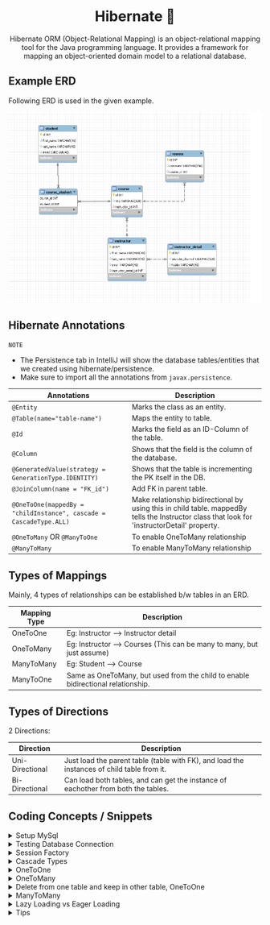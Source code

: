 
<h1 align="center">
    Hibernate 🥫 
</h1>

<p align="center">
    Hibernate ORM (Object-Relational Mapping) is an object-relational mapping tool for the Java programming language. It provides a framework for mapping an object-oriented domain model to a relational database.
</p>

## Example ERD
Following ERD is used in the given example.

![ERD of example used](assets/Images/erd.PNG)

## Hibernate Annotations

`NOTE`
* The Persistence tab in IntelliJ will show the database tables/entities that we created using hibernate/persistence.
* Make sure to import all the annotations from `javax.persistence`.

Annotations | Description
---| ---| 
`@Entity` | Marks the class as an entity.
`@Table(name="table-name")` | Maps the entity to table.
`@Id` | Marks the field as an ID-Column of the table.
`@Column` | Shows that the field is the column of the database.
`@GeneratedValue(strategy = GenerationType.IDENTITY)` | Shows that the table is incrementing the PK itself in the DB.
`@JoinColumn(name = "FK_id")` | Add FK in parent table.
`@OneToOne(mappedBy = "childInstance", cascade = CascadeType.ALL)` | Make relationship bidirectional by using this in child table. mappedBy tells the Instructor class that look for 'instructorDetail' property.
`@OneToMany` OR `@ManyToOne` | To enable OneToMany relationship 
`@ManyToMany` | To enable ManyToMany relationship 


## Types of Mappings
Mainly, 4 types of relationships can be established b/w tables in an ERD.

Mapping Type | Description
---| ---|
OneToOne | Eg: Instructor --> Instructor detail
OneToMany | Eg: Instructor --> Courses (This can be many to many, but just assume)
ManyToMany | Eg: Student --> Course
ManyToOne | Same as OneToMany, but used from the child to enable bidirectional relationship.

## Types of Directions
2 Directions: 

Direction | Description
---| ---|
Uni-Directional | Just load the parent table (table with FK), and load the instances of child table from it.
Bi-Directional | Can load both tables, and can get the instance of eachother from both the tables.



## Coding Concepts / Snippets

[comment]: <> (Setup Mysql)
<details>
<summary>Setup MySql</summary>

* Install MySQL.
* Open CMD in the `C:\Program Files\MySQL\MySQL Server 8.0\bin` path, and enter the following command:

      mysql -u root -p

* It will ask for a password, enter the password and now we have access to MySQL.
* Now create a user to access the database using the following command.

      CREATE USER 'dbadmin'@'localhost' IDENTIFIED BY 'password';

* Once the user is created, you can check if the user exists by using the following command:

      SELECT user FROM mysql.user;

* Now create a database using the following query:

      CREATE DATABASE testdb;

* Create a table using the following query. Make sure to select the database using `use databaseName` command to select the database for table creation.

      CREATE TABLE Employee (
        firstName VARCHAR(30) NOT NULL, 
        lastName VARCHAR(30) NOT NULL, 
        employeeId INT UNSIGNED NOT NULL PRIMARY KEY
      );

  The `show tables` command will show all tables in the database, and `describe tablename` command will show details of the table.


* Now we have to give privileges to the user that we just created in order to access the database. use the query below to assign privileges.

       GRANT ALL PRIVILEGES ON testdb.employee TO 'dbadmin'@'localhost' WITH GRANT OPTION;

* To check the privileges of a user, use the following query:

      SHOW GRANTS FOR 'dbadmin'@'localhost';

* Set auto increment in MySQL and just pass the values of all columns except PK, it will automatically increment PK.
  
      ALTER TABLE student MODIFY id int NOT NULL AUTO_INCREMENT;

* To check index(Constraints details) of a table, use the following command:

      SELECT INDEX FROM table_name;

* Run the following command to execute a file script:

      SOURCE c:/users/khannosa/Desktop/spring-hibernate/assets/hb-01-one-to-one-uni/create-db.sql

</details>

[comment]: <> (Testing Database Connection)
<details>
<summary>Testing Database Connection</summary>

Following code is used to test the connection with the database.

    package com.osama.springhibernate;
    
    import org.springframework.boot.SpringApplication;
    import org.springframework.boot.autoconfigure.SpringBootApplication;
    import org.springframework.boot.autoconfigure.jdbc.DataSourceAutoConfiguration;
    
    import java.sql.Connection;
    import java.sql.DriverManager;
    
    @SpringBootApplication(exclude = {DataSourceAutoConfiguration.class})
    public class SpringHibernateApplication {
    
        public static void main(String[] args) {
            SpringApplication.run(SpringHibernateApplication.class, args);
    
            /*
            * Database: MySQL
            * Testing Database Connection
            */
            String userName = "dbadmin";
            String password = "admin";
            String jdbcUrl = "jdbc:mysql://localhost:3306/testdb";
            try {
                System.out.println("Connecting to database");
                Connection con = DriverManager.getConnection(jdbcUrl, userName, password);
                System.out.println("Connection Successful");
            } catch (Exception exception) {
                exception.printStackTrace();
            }
        }
    }

Make sure to add `@SpringBootApplication(exclude = {DataSourceAutoConfiguration.class})` in the annotation.

</details>

[comment]: <> (Session Factory)
<details>
<summary>Session Factory</summary>

* Session Factory Reads the Hibernate config file and creates the heavy-weight session objects. 
* `Session objects` develops connection with the database, and we use that object again and again.

</details>

[comment]: <> (Cascade Types)
<details>
<summary>Cascade Types</summary>

OneToOne Cascade Type | Description
---| ---|
PERSIST | if entity is persisted / saved, related entity will also be persisted. 
REMOVE | if entity is removed / deleted, related entity will also be deleted.
REFRESH | if entity is refreshed, related entity will also be refreshed.
DETACH | if entity is detached (not associated with session), related entity will also be detached.
MERGE | if entity is merged, then related entity will also be merged.
ALL | All of the above cascade types.

</details>

[comment]: <> (OneToOne)
<details>
<summary>OneToOne</summary>

* The Example covered here is an example of Instructor <--> InstructorDetail `Bi-Directional` and `Directional`.
* `Can apply cascades` Instructor and InstructorDetail can `Get` and `Delete` each other.

</details>

[comment]: <> (OneToMany)
<details>
<summary>OneToMany</summary>

* The Example covered here is an example of Instructor <--> Course `Bi-Directional`.
* The Example covered here is an example of Course <--> Reviews `Uni-Directional`.
* `Donot apply delete cascades`: Instructor and courses are not dependent.


</details>

[comment]: <> (Delete)
<details>
<summary>Delete from one table and keep in other table, OneToOne</summary>

If we want to delete an `instructor_detail` and keep `instructor` than set

    @OneToOne(mappedBy = "instructorDetail",cascade = {CascadeType.DETACH, CascadeType.REFRESH, CascadeType.MERGE, CascadeType.PERSIST})
    private Instructor instructor;


Instead of:

    @OneToOne(mappedBy = "instructorDetail", cascade = CascadeType.ALL)
    private Instructor instructor;


CascadeType.DELETE, also in the DAO class before deleting, break the association by using:
    
    tempInstructor.getInstructorDetail().setInstructorDetail(null);

</details>

[comment]: <> (Many To Many)
<details>
<summary>ManyToMany</summary>

* `Join Table` A table that provides the mapping for the 2 tables. it has FK's of both the tables.
* `Do not apply cascades`, deleting student will not delete the course.
* The below image shows how man to many mappings work.

![Student and course Relationship](assets/Images/std-co.PNG)

`Example`

* The below code shows the setup of ManyToMany mapping in Course class:
  
      @ManyToMany(fetch = FetchType.LAZY,
          cascade = {CascadeType.PERSIST, CascadeType.DETACH, CascadeType.MERGE, CascadeType.REFRESH})
      @JoinTable(
          name = "course-student",
          joinColumns = @JoinColumn(name = "course_id"),
          inverseJoinColumns = @JoinColumn(name = "student_id")
      )    
      private List<Student> students;


* The below code shows the setup of ManyToMany mapping in Student class:

      @ManyToMany(fetch = FetchType.LAZY,
            cascade = {CascadeType.PERSIST, CascadeType.DETACH, CascadeType.MERGE, CascadeType.REFRESH})
      @JoinTable(
            name = "course-student",
            joinColumns = @JoinColumn(name = "student_id"),
            inverseJoinColumns = @JoinColumn(name = "course_id")
      )
      private List<Course> courses;


</details>

[comment]: <> (Lazy Load vs Eager Load)
<details>
<summary>Lazy Loading vs Eager Loading</summary>

* Default fetch types for mapping are given below:

Mapping | Default Fetch Type
---| ---|
OneToOne | FetchType.EAGER
OneToMany | FetchType.LAZY
ManyToOne | FetchType.EAGER
ManyToMany | FetchType.LAZY

* `Note` You need to have an open session in order to Lazy Load the data.

* Two main ways of lazy loading the data:
  * `session.get` and call the appropriate getter method.
  * `HQL`, Hibernate Query language

        // Lazy Loading using HQL
        // Loading Everything we need when the session is opened!
        // Import from import org.hibernate.query.Query;
        Query<Instructor> query = session
                .createQuery("SELECT i FROM Instructor i JOIN FETCH i.courses where i.id=:instructorId", Instructor.class);


* If we have teacher and courses, `one-to-one` relation, and we load some data from the courses tables, 
and the fetch type is set to Eager loading, then it will also load the data from teacher table as well.

* The Following code shows the setting of the fetch type:

      @ManyToOne(fetch = FetchType.EAGER, cascade = {CascadeType.PERSIST, CascadeType.MERGE, CascadeType.REFRESH, CascadeType.DETACH})
      @JoinColumn(name = "instructor_id")
      private Instructor instructor;

The Following tables shows the differences b/w eager and lazy loading:


Lazy Loading | Eager Loading
---| ---|
Load the main entity first, and loads dependent entities on demand | Loads everything
Loads names of students | Loads all the student objects
</details>

[comment]: <> (Tips)
<details>
<summary>Tips</summary>

* The Many side of the Relationship has the FK and uses `@JoinColumn` annotation


</details>

